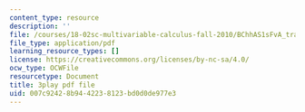 ```yaml
---
content_type: resource
description: ''
file: /courses/18-02sc-multivariable-calculus-fall-2010/BChhAS1sFvA_transcript.pdf
file_type: application/pdf
learning_resource_types: []
license: https://creativecommons.org/licenses/by-nc-sa/4.0/
ocw_type: OCWFile
resourcetype: Document
title: 3play pdf file
uid: 007c9242-8b94-4223-8123-bd0d0de977e3
---
```

